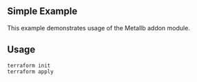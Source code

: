 ## Simple Example

This example demonstrates usage of the Metallb addon module.

## Usage

```
terraform init
terraform apply
```
<!-- BEGIN_TF_DOCS -->
<!-- END_TF_DOCS -->
